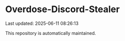 # Overdose-Discord-Stealer

Last updated: 2025-06-11 08:26:13

This repository is automatically maintained.
